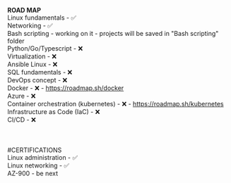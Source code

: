 __ROAD MAP__ <br>
Linux fundamentals - :white_check_mark:<br>
Networking - :white_check_mark:<br>
Bash scripting - working on it - projects will be saved in "Bash scripting" folder <br>
Python/Go/Typescript - :x:<br>
Virtualization - :x:<br>
Ansible Linux - :x:<br>
SQL fundamentals - :x:<br>
DevOps concept - :x:<br>
Docker - :x: - https://roadmap.sh/docker<br>
Azure - :x:<br>
Container orchestration (kubernetes) - :x: - https://roadmap.sh/kubernetes<br>
Infrastructure as Code (IaC) - :x:<br>
CI/CD - :x:<br>
<br>
<br>
<br>
#CERTIFICATIONS <br>
Linux administration - :white_check_mark:<br>
Linux networking - :white_check_mark:<br>
AZ-900 - be next<br>

